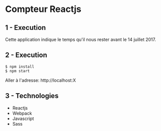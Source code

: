 # Compteur Reactjs

## 1 - Execution

Cette application indique le temps qu'il nous rester avant le 14 juillet 2017.

## 2 - Execution

```
$ npm install
$ npm start
```
Aller à l'adresse: http://localhost:X

## 3 - Technologies
- Reactjs
- Webpack
- Javascript
- Sass

